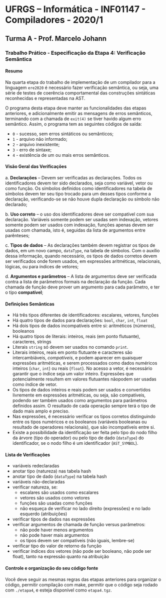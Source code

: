 # UFRGS – Informática - INF01147 - Compiladores - 2020/1

## Turma A - Prof. Marcelo Johann

### Trabalho Prático - Especificação da Etapa 4: Verificação Semântica

#### Resumo

Na quarta etapa do trabalho de implementação de um compilador para a linguagem `ere2020` é necessário   fazer   verificação   semântica,   ou   seja,   uma   série   de   testes   de   coerência comportamental das construções sintáticas reconhecidas e representadas na AST.

O   programa   desta   etapa   deve   manter   as   funcionalidades   das   etapas   anteriores,   e adicionalmente  emitir  as  mensagens  de  erros  semânticos,  terminando  com  a  chamada  de `exit(4)` se tiver havido algum erro semântico. Assim, o programa tem as seguintes códigos de saída:

* `0` - sucesso,  sem  erros  sintáticos  ou  semânticos;
* `1` -  arquivo  não  informado;
* `2` -  arquivo inexistente;
* `3` - erro de sintaxe;
* `4` - existência de um ou mais erros semânticos.

#### Visão Geral das Verificações

a. **Declarações**  –  Devem  ser  verificadas  as  declarações. Todos  os  identificadores  devem ter sido declarados, seja como variável, vetor ou como função. Os símbolos definidos como identificadores na tabela de símbolos devem ter seu tipo trocado para um desses tipos conforme a declaração, verificando-se se não houve dupla declaração ou símbolo não declarado;

b. **Uso  correto**  –  o  uso  dos  identificadores  deve  ser  compatível  com  sua  declaração. Variáveis  somente  podem  ser  usadas  sem  indexação,  vetores  somente  podem  ser usados  com  indexação,  funções  apenas  devem  ser  usadas  com  chamada,  isto  é, seguidas da lista de argumentos entre parênteses;

c. **Tipos  de  dados**  – As  declarações  também  devem  registrar  os  tipos  de  dados,  em  um novo  campo, `dataType`,  na  tabela  de  símbolos.  Com  o  auxílio  dessa  informação, quando  necessário,  os  tipos  de  dados  corretos  devem  ser  verificados  onde  forem usados, em expressões aritméticas, relacionais, lógicas, ou para índices de vetores;

d. **Argumentos e parâmetros** – A lista de argumentos deve ser verificada contra a lista de parâmetros formais na declaração da função. Cada chamada de função deve prover um argumento para cada parâmetro, e ter o tipo **compatível**;

#### Definições Semânticas

* Há três tipos diferentes de identificadores: escalares, vetores, funções
* Há quatro tipos de dados para declarações: `bool`, `char`, `int`, `float`
* Há dois tipos de dados incompatíveis entre si: aritméticos (números), booleanos
* Há quatro tipos de literais: inteiros, reais (em ponto flutuante), caracteres, strings
* Literais `string` só devem ser usados no comando `print`.
* Literais   inteiros,   reais   em   ponto   flutuante   e   caracteres   são   intercambiáveis, *compatíveis*,  e  podem  aparecer  em  quaisquer  expressões  aritméticas,  e  serem  processados como  dados  numéricos  inteiros  (`char`, `int`)  ou  reais  (`float`).  No  acesso  a  vetor,  é  necessário garantir  que  o  índice  seja  um  valor  inteiro.  Expressões  que  potencialmente  resultem  em valores flutuantes nãopodem ser usadas como índice de vetor.
* Os  tipos  de  dados  inteiros  e  reais  podem  ser  usados  e  convertidos  livremente  em expressões  aritméticas,  ou  seja,  são  compatíveis,  podendo  ser  também  usados  como argumentos  para  parâmetros  definidos  assim.  O  resultado  de  cada  operação  sempre terá o tipo de dado mais amplo e preciso.
* Nas  expressões,  é  necessário  verificar  os  tipos  corretos  distinguindo  entre  os  tipos numéricos   e   os   booleanos   (variáveis   booleanas   ou   resultado   de   operadores relacionais), que são incompatíveis entre si.
* Existe a possibilidade da identificação ser feita pelo tipo do nodo filho da árvore (tipo do  operador)  ou  pelo  tipo  de  dado  (`dataType`)  do  identificador,  se  o  nodo  filho  é  um identificador (`AST_SYMBOL`).

#### Lista de Verificações

* variáveis redeclaradas
* anotar tipo (natureza) nas tabela hash
* anotar tipo de dado (`dataType`) na tabela hash
* variáveis não-declaradas
* verificar natureza, se:
  * escalares são usados como escalares
  * vetores são usados como vetores
  * funções são usadas como funções
  * não esqueça de verificar no lado direito (expressões) e no lado esquerdo (atribuições)
* verificar tipos de dados nas expressões
* verificar argumentos de chamada de função versus parâmetros:
  * não pode haver menos argumentos
  * não pode haver mais argumentos
  * os tipos devem ser compatíveis (não iguais, lembre-se)
* verificar tipo do valor de retorno da função
* verificar índices dos vetores (não pode ser booleano, não pode ser float), tanto na expressão quanto na atribuição

#### Controle e organização do seu código fonte

Você  deve  seguir  as  mesmas  regras  das  etapas  anteriores  para  organizar  o  código,  permitir compilação  com make,  permitir  que  o  código  seja  rodado  com `./etapa4`,  e  esteja  disponível como `etapa4.tgz`.
